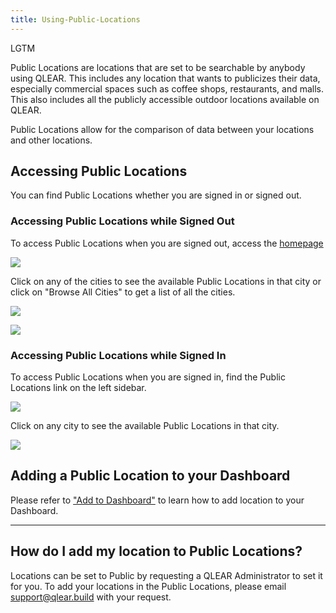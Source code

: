 ```yaml
---
title: Using-Public-Locations
---
```

LGTM

Public Locations are locations that are set to be searchable by anybody using QLEAR. This includes any location that wants to publicizes their data, especially commercial spaces such as coffee shops, restaurants, and malls. This also includes all the publicly accessible outdoor locations available on QLEAR.

Public Locations allow for the comparison of data between your locations and other locations.  

## Accessing Public Locations

You can find Public Locations whether you are signed in or signed out.

### Accessing Public Locations while Signed Out

To access Public Locations when you are signed out, access the [homepage](https://qlear.build/)


![](https://cloud.githubusercontent.com/assets/26155270/24236348/78cfb6ea-0fdc-11e7-8f35-57a92872f835.png)



Click on any of the cities to see the available Public Locations in that city or click on "Browse All Cities" to get a list of all the cities.


![](https://cloud.githubusercontent.com/assets/26155270/24236455/ba96db9e-0fdc-11e7-89c6-7c4c8b331b07.png)


![](https://cloud.githubusercontent.com/assets/26155270/24236470/d1c2e6be-0fdc-11e7-849a-514635287cc5.png)


### Accessing Public Locations while Signed In

To access Public Locations when you are signed in, find the Public Locations link on the left sidebar.


![](https://cloud.githubusercontent.com/assets/26155270/24237416/234ba85a-0fe1-11e7-9670-9fabcceac38d.jpg)




Click on any city to see the available Public Locations in that city.


![](https://cloud.githubusercontent.com/assets/26155270/24237500/853fbf38-0fe1-11e7-88a7-9a71ec0c6504.png)




## Adding a Public Location to your Dashboard

Please refer to ["Add to Dashboard"](/Add-to-Dashboard) to learn how to add location to your Dashboard.

--------------

## How do I add my location to Public Locations?

Locations can be set to Public by requesting a QLEAR Administrator to set it for you. To add your locations in the Public Locations, please email support@qlear.build with your request.